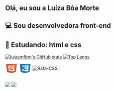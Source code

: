 ## Olá, eu sou a Luíza Bôa Morte
## 💻 Sou desenvolvedora front-end
## 📓 Estudando: html e css
 [![luizamfbm's GitHub stats](https://github-readme-stats.vercel.app/api?username=luizamfbm&count_private=true&show_icons=true&theme=dracula)](https://github.com/luizamfbm/github-readme-stats)
 [![Top Langs](https://github-readme-stats.vercel.app/api/top-langs/?username=luizamfbm&layout=compact&theme=dracula&card_width=450)](https://github.com/luizamfbm/github-readme-stats)
  
  <div>
  <img align="center" alt="Rafa-HTML" height="30" width="40" src="https://raw.githubusercontent.com/devicons/devicon/master/icons/html5/html5-original.svg">
  <img align="center" alt="Rafa-CSS" height="30" width="40" src="https://raw.githubusercontent.com/devicons/devicon/master/icons/css3/css3-original.svg">
  <img align="center" alt="Rafa-CSS" height="30" width="40" src="https://cdn.jsdelivr.net/gh/devicons/devicon/icons/c/c-original.svg" />
  <img align="right" alt="" height="150" style="border-radius:50px;" src="https://width=676&height=676">
</div>
  
  ##
 
<div> 
  <a href="https://instagram.com/" target="_blank"><img src="https://img.shields.io/badge/-Instagram-%23E4405F?style=for-the-badge&logo=instagram&logoColor=white" target="_blank"></a>
 <a href="https://www.linkedin.com/in/lu%C3%ADza-f%C3%A9lix-b%C3%B4a-morte-99908b258/" target="_blank"><img src="https://img.shields.io/badge/-LinkedIn-%230077B5?style=for-the-badge&logo=linkedin&logoColor=white" target="_blank"></a> 
  
</div>
